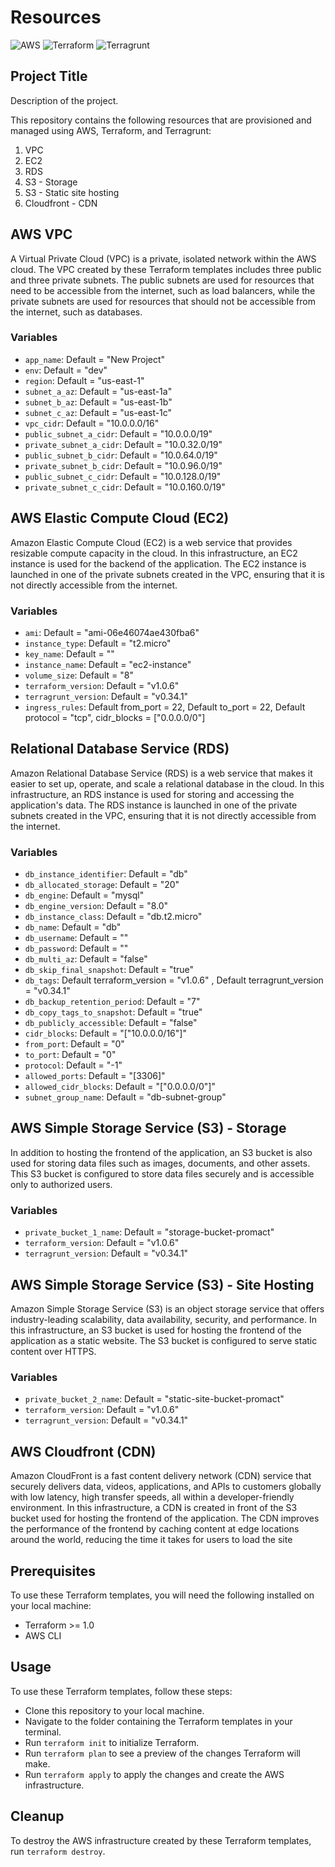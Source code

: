 # Resources

![AWS](https://img.shields.io/badge/AWS-Amazon%20Web%20Services-orange)
![Terraform](https://img.shields.io/badge/Terraform-v1.0.6-brightgreen)
![Terragrunt](https://img.shields.io/badge/Terragrunt-v0.34.1-blue)

## Project Title

Description of the project.

This repository contains the following resources that are provisioned and managed using AWS, Terraform, and Terragrunt:

1. VPC
2. EC2
3. RDS
4. S3 - Storage
5. S3 - Static site hosting
6. Cloudfront - CDN

## AWS VPC

A Virtual Private Cloud (VPC) is a private, isolated network within the AWS cloud. The VPC created by these Terraform templates includes three public and three private subnets. The public subnets are used for resources that need to be accessible from the internet, such as load balancers, while the private subnets are used for resources that should not be accessible from the internet, such as databases.

### Variables

- `app_name`: Default = "New Project"
- `env`: Default = "dev"
- `region`: Default = "us-east-1"
- `subnet_a_az`: Default = "us-east-1a"
- `subnet_b_az`: Default = "us-east-1b"
- `subnet_c_az`: Default = "us-east-1c"
- `vpc_cidr`: Default = "10.0.0.0/16"
- `public_subnet_a_cidr`: Default = "10.0.0.0/19"
- `private_subnet_a_cidr`: Default = "10.0.32.0/19"
- `public_subnet_b_cidr`: Default = "10.0.64.0/19"
- `private_subnet_b_cidr`: Default = "10.0.96.0/19"
- `public_subnet_c_cidr`: Default = "10.0.128.0/19"
- `private_subnet_c_cidr`: Default = "10.0.160.0/19"

## AWS Elastic Compute Cloud (EC2)

Amazon Elastic Compute Cloud (EC2) is a web service that provides resizable compute capacity in the cloud. In this infrastructure, an EC2 instance is used for the backend of the application. The EC2 instance is launched in one of the private subnets created in the VPC, ensuring that it is not directly accessible from the internet.

### Variables

- `ami`: Default = "ami-06e46074ae430fba6"
- `instance_type`: Default = "t2.micro"
- `key_name`: Default = ""
- `instance_name`: Default = "ec2-instance"
- `volume_size`: Default = "8"
- `terraform_version`: Default = "v1.0.6"
- `terragrunt_version`: Default = "v0.34.1"
- `ingress_rules`: Default from_port   = 22, Default to_port     = 22,  Default protocol    = "tcp", cidr_blocks = ["0.0.0.0/0"]
## Relational Database Service (RDS)

Amazon Relational Database Service (RDS) is a web service that makes it easier to set up, operate, and scale a relational database in the cloud. In this infrastructure, an RDS instance is used for storing and accessing the application's data. The RDS instance is launched in one of the private subnets created in the VPC, ensuring that it is not directly accessible from the internet.

### Variables

- `db_instance_identifier`: Default = "db"
- `db_allocated_storage`: Default = "20"
- `db_engine`: Default = "mysql"
- `db_engine_version`: Default = "8.0"
- `db_instance_class`: Default = "db.t2.micro"
- `db_name`: Default = "db"
- `db_username`: Default = ""
- `db_password`: Default = ""
- `db_multi_az`: Default = "false"
- `db_skip_final_snapshot`: Default = "true"
- `db_tags`: Default terraform_version = "v1.0.6" , Default terragrunt_version = "v0.34.1"
- `db_backup_retention_period`: Default = "7"
- `db_copy_tags_to_snapshot`: Default = "true"
- `db_publicly_accessible`: Default = "false"
- `cidr_blocks`: Default = "["10.0.0.0/16"]"
- `from_port`: Default = "0"
- `to_port`: Default = "0"
- `protocol`: Default = "-1"
- `allowed_ports`: Default = "[3306]"
- `allowed_cidr_blocks`: Default = "["0.0.0.0/0"]"
- `subnet_group_name`: Default = "db-subnet-group"
## AWS Simple Storage Service (S3) - Storage

In addition to hosting the frontend of the application, an S3 bucket is also used for storing data files such as images, documents, and other assets. This S3 bucket is configured to store data files securely and is accessible only to authorized users.

### Variables

- `private_bucket_1_name`: Default = "storage-bucket-promact"
- `terraform_version`: Default = "v1.0.6"
- `terragrunt_version`: Default = "v0.34.1"

## AWS Simple Storage Service (S3) - Site Hosting

Amazon Simple Storage Service (S3) is an object storage service that offers industry-leading scalability, data availability, security, and performance. In this infrastructure, an S3 bucket is used for hosting the frontend of the application as a static website. The S3 bucket is configured to serve static content over HTTPS.

### Variables

- `private_bucket_2_name`: Default = "static-site-bucket-promact"
- `terraform_version`: Default = "v1.0.6"
- `terragrunt_version`: Default = "v0.34.1"

## AWS Cloudfront (CDN)

Amazon CloudFront is a fast content delivery network (CDN) service that securely delivers data, videos, applications, and APIs to customers globally with low latency, high transfer speeds, all within a developer-friendly environment. In this infrastructure, a CDN is created in front of the S3 bucket used for hosting the frontend of the application. The CDN improves the performance of the frontend by caching content at edge locations around the world, reducing the time it takes for users to load the site

## Prerequisites

To use these Terraform templates, you will need the following installed on your local machine:

- Terraform >= 1.0
- AWS CLI

## Usage

To use these Terraform templates, follow these steps:

- Clone this repository to your local machine.
- Navigate to the folder containing the Terraform templates in your terminal.
- Run `terraform init` to initialize Terraform.
- Run `terraform plan` to see a preview of the changes Terraform will make.
- Run `terraform apply` to apply the changes and create the AWS infrastructure.

## Cleanup

To destroy the AWS infrastructure created by these Terraform templates, run `terraform destroy`.
